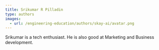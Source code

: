 ```yaml
---
title: Srikumar R Pilladin
type: authors
images:
  - url: /engineering-education/authors/skay-ai/avatar.png 
---
```

Srikumar is a tech enthusiast. He is also good at Marketing and Business development.
